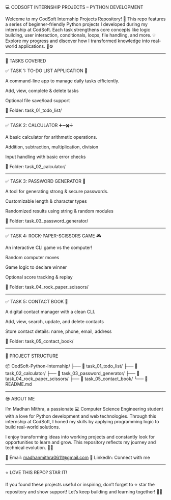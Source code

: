
💻 CODSOFT INTERNSHIP PROJECTS – PYTHON DEVELOPMENT

Welcome to my CodSoft Internship Projects Repository! 🚀
This repo features a series of beginner-friendly Python projects I developed during my internship at CodSoft. Each task strengthens core concepts like logic building, user interaction, conditionals, loops, file handling, and more. 💡
Explore my progress and discover how I transformed knowledge into real-world applications. 🧠⚙️


---

🔖 TASKS COVERED

✅ TASK 1: TO-DO LIST APPLICATION 📝

A command-line app to manage daily tasks efficiently.

Add, view, complete & delete tasks

Optional file save/load support


📁 Folder: task_01_todo_list/


---

✅ TASK 2: CALCULATOR ➕➖✖️➗

A basic calculator for arithmetic operations.

Addition, subtraction, multiplication, division

Input handling with basic error checks


📁 Folder: task_02_calculator/


---

✅ TASK 3: PASSWORD GENERATOR 🔐

A tool for generating strong & secure passwords.

Customizable length & character types

Randomized results using string & random modules


📁 Folder: task_03_password_generator/


---

✅ TASK 4: ROCK-PAPER-SCISSORS GAME 🎮

An interactive CLI game vs the computer!

Random computer moves

Game logic to declare winner

Optional score tracking & replay


📁 Folder: task_04_rock_paper_scissors/


---

✅ TASK 5: CONTACT BOOK 📇

A digital contact manager with a clean CLI.

Add, view, search, update, and delete contacts

Store contact details: name, phone, email, address


📁 Folder: task_05_contact_book/


---

🧩 PROJECT STRUCTURE

📦 CodSoft-Python-Internship/
├── 📁 task_01_todo_list/
├── 📁 task_02_calculator/
├── 📁 task_03_password_generator/
├── 📁 task_04_rock_paper_scissors/
├── 📁 task_05_contact_book/
└── 📄 README.md


---

😎 ABOUT ME

I’m Madhan Mithra, a passionate 💻 Computer Science Engineering student with a love for Python development and web technologies.
Through this internship at CodSoft, I honed my skills by applying programming logic to build real-world solutions.

I enjoy transforming ideas into working projects and constantly look for opportunities to learn and grow. This repository reflects my journey and technical evolution. 💪🔥

📧 Email: madhanmithra0611@gmail.com
🔗 LinkedIn: Connect with me


---

⭐ LOVE THIS REPO? STAR IT!

If you found these projects useful or inspiring, don’t forget to ⭐ star the repository and show support!
Let’s keep building and learning together! 💙🚀

